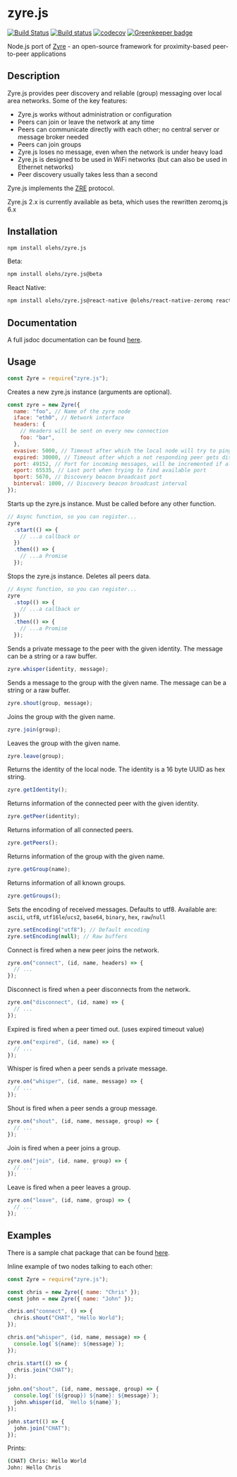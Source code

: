 # zyre.js

[![Build Status](https://travis-ci.org/interpretor/zyre.js.svg?branch=master)](https://travis-ci.org/interpretor/zyre.js)
[![Build status](https://ci.appveyor.com/api/projects/status/plddo0jv41aa04j6?svg=true)](https://ci.appveyor.com/project/interpretor/zyre-js)
[![codecov](https://codecov.io/gh/interpretor/zyre.js/branch/master/graph/badge.svg)](https://codecov.io/gh/interpretor/zyre.js)
[![Greenkeeper badge](https://badges.greenkeeper.io/interpretor/zyre.js.svg)](https://greenkeeper.io/)

Node.js port of [Zyre](https://github.com/zeromq/zyre) - an open-source framework for proximity-based peer-to-peer applications

## Description

Zyre.js provides peer discovery and reliable (group) messaging over local area networks. Some of the key features:

- Zyre.js works without administration or configuration
- Peers can join or leave the network at any time
- Peers can communicate directly with each other; no central server or message broker needed
- Peers can join groups
- Zyre.js loses no message, even when the network is under heavy load
- Zyre.js is designed to be used in WiFi networks (but can also be used in Ethernet networks)
- Peer discovery usually takes less than a second

Zyre.js implements the [ZRE](https://rfc.zeromq.org/spec:36/ZRE/) protocol.

Zyre.js 2.x is currently available as beta, which uses the rewritten zeromq.js 6.x

## Installation

```bash
npm install olehs/zyre.js
```

Beta:

```bash
npm install olehs/zyre.js@beta
```

React Native:

```bash
npm install olehs/zyre.js@react-native @olehs/react-native-zeromq react-native-get-random-values react-native-os react-native-tcp-socket react-native-udp
```

## Documentation

A full jsdoc documentation can be found [here](https://interpretor.github.io/zyre.js/).

## Usage

```js
const Zyre = require("zyre.js");
```

Creates a new zyre.js instance (arguments are optional).

```js
const zyre = new Zyre({
  name: "foo", // Name of the zyre node
  iface: "eth0", // Network interface
  headers: {
    // Headers will be sent on every new connection
    foo: "bar",
  },
  evasive: 5000, // Timeout after which the local node will try to ping a not responding peer
  expired: 30000, // Timeout after which a not responding peer gets disconnected
  port: 49152, // Port for incoming messages, will be incremented if already in use
  eport: 65535, // Last port when trying to find available port
  bport: 5670, // Discovery beacon broadcast port
  binterval: 1000, // Discovery beacon broadcast interval
});
```

Starts up the zyre.js instance. Must be called before any other function.

```js
// Async function, so you can register...
zyre
  .start(() => {
    // ...a callback or
  })
  .then(() => {
    // ...a Promise
  });
```

Stops the zyre.js instance. Deletes all peers data.

```js
// Async function, so you can register...
zyre
  .stop(() => {
    // ...a callback or
  })
  .then(() => {
    // ...a Promise
  });
```

Sends a private message to the peer with the given identity.
The message can be a string or a raw buffer.

```js
zyre.whisper(identity, message);
```

Sends a message to the group with the given name.
The message can be a string or a raw buffer.

```js
zyre.shout(group, message);
```

Joins the group with the given name.

```js
zyre.join(group);
```

Leaves the group with the given name.

```js
zyre.leave(group);
```

Returns the identity of the local node. The identity is a 16 byte UUID as hex string.

```js
zyre.getIdentity();
```

Returns information of the connected peer with the given identity.

```js
zyre.getPeer(identity);
```

Returns information of all connected peers.

```js
zyre.getPeers();
```

Returns information of the group with the given name.

```js
zyre.getGroup(name);
```

Returns information of all known groups.

```js
zyre.getGroups();
```

Sets the encoding of received messages. Defaults to utf8.
Available are: `ascii`, `utf8`, `utf16le`/`ucs2`, `base64`, `binary`, `hex`, `raw`/`null`

```js
zyre.setEncoding("utf8"); // Default encoding
zyre.setEncoding(null); // Raw buffers
```

Connect is fired when a new peer joins the network.

```js
zyre.on("connect", (id, name, headers) => {
  // ...
});
```

Disconnect is fired when a peer disconnects from the network.

```js
zyre.on("disconnect", (id, name) => {
  // ...
});
```

Expired is fired when a peer timed out. (uses expired timeout value)

```js
zyre.on("expired", (id, name) => {
  // ...
});
```

Whisper is fired when a peer sends a private message.

```js
zyre.on("whisper", (id, name, message) => {
  // ...
});
```

Shout is fired when a peer sends a group message.

```js
zyre.on("shout", (id, name, message, group) => {
  // ...
});
```

Join is fired when a peer joins a group.

```js
zyre.on("join", (id, name, group) => {
  // ...
});
```

Leave is fired when a peer leaves a group.

```js
zyre.on("leave", (id, name, group) => {
  // ...
});
```

## Examples

There is a sample chat package that can be found [here](https://github.com/interpretor/zyre-chat).

Inline example of two nodes talking to each other:

```js
const Zyre = require("zyre.js");

const chris = new Zyre({ name: "Chris" });
const john = new Zyre({ name: "John" });

chris.on("connect", () => {
  chris.shout("CHAT", "Hello World");
});

chris.on("whisper", (id, name, message) => {
  console.log(`${name}: ${message}`);
});

chris.start(() => {
  chris.join("CHAT");
});

john.on("shout", (id, name, message, group) => {
  console.log(`(${group}) ${name}: ${message}`);
  john.whisper(id, `Hello ${name}`);
});

john.start(() => {
  john.join("CHAT");
});
```

Prints:

```bash
(CHAT) Chris: Hello World
John: Hello Chris
```
